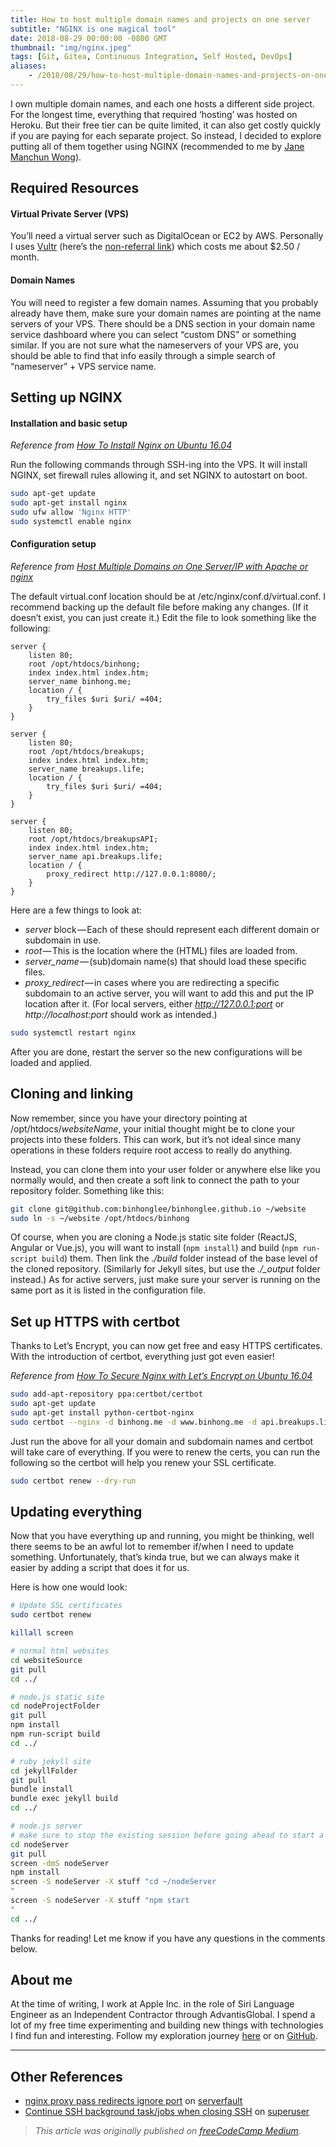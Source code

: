 ```yaml
---
title: How to host multiple domain names and projects on one server
subtitle: "NGINX is one magical tool"
date: 2018-08-29 00:00:00 -0800 GMT
thumbnail: "img/nginx.jpeg"
tags: [Git, Gitea, Continuous Integration, Self Hosted, DevOps]
aliases:
    - /2018/08/29/how-to-host-multiple-domain-names-and-projects-on-one-server.html
---
```


I own multiple domain names, and each one hosts a different side project. For the longest time, everything that required ‘hosting’ was hosted on Heroku. But their free tier can be quite limited, it can also get costly quickly if you are paying for each separate project. So instead, I decided to explore putting all of them together using NGINX (recommended to me by [Jane Manchun Wong](https://jmw.fyi)).

## Required Resources

#### Virtual Private Server (VPS)

You’ll need a virtual server such as DigitalOcean or EC2 by AWS. Personally I uses [Vultr](https://www.vultr.com/?ref=7358373) (here’s the [non-referral link](http://vultr.com/)) which costs me about $2.50 / month.

#### Domain Names

You will need to register a few domain names. Assuming that you probably already have them, make sure your domain names are pointing at the name servers of your VPS. There should be a DNS section in your domain name service dashboard where you can select “custom DNS” or something similar. If you are not sure what the nameservers of your VPS are, you should be able to find that info easily through a simple search of “nameserver” + VPS service name.

## Setting up NGINX

#### Installation and basic setup

_Reference from [How To Install Nginx on Ubuntu 16.04](https://www.digitalocean.com/community/tutorials/how-to-install-nginx-on-ubuntu-16-04)_

Run the following commands through SSH-ing into the VPS. It will install NGINX, set firewall rules allowing it, and set NGINX to autostart on boot.

```sh
sudo apt-get update
sudo apt-get install nginx
sudo ufw allow 'Nginx HTTP'
sudo systemctl enable nginx
```

#### Configuration setup
_Reference from [Host Multiple Domains on One Server/IP with Apache or nginx](https://geekflare.com/multiple-domains-on-one-server-with-apache-nginx/)_

The default virtual.conf location should be at /etc/nginx/conf.d/virtual.conf. I recommend backing up the default file before making any changes. (If it doesn’t exist, you can just create it.) Edit the file to look something like the following:

```nginx
server {
    listen 80;
    root /opt/htdocs/binhong;
    index index.html index.htm;
    server_name binhong.me;
    location / {
        try_files $uri $uri/ =404;
    }
}

server {
    listen 80;
    root /opt/htdocs/breakups;
    index index.html index.htm;
    server_name breakups.life;
    location / {
        try_files $uri $uri/ =404;
    }
}

server {
    listen 80;
    root /opt/htdocs/breakupsAPI;
    index index.html index.htm;
    server_name api.breakups.life;
    location / {
        proxy_redirect http://127.0.0.1:8080/;
    }
}
```

Here are a few things to look at:

- _server_ block — Each of these should represent each different domain or subdomain in use.
- _root_ — This is the location where the (HTML) files are loaded from.
- _server_name_ — (sub)domain name(s) that should load these specific files.
- _proxy_redirect_ — in cases where you are redirecting a specific subdomain to an active server, you will want to add this and put the IP location after it. (For local servers, either _http://127.0.0.1:port_ or _http://localhost:port_ should work as intended.)

```sh
sudo systemctl restart nginx
```

After you are done, restart the server so the new configurations will be loaded and applied.

## Cloning and linking

Now remember, since you have your directory pointing at /opt/htdocs/_websiteName_, your initial thought might be to clone your projects into these folders. This can work, but it’s not ideal since many operations in these folders require root access to really do anything.

Instead, you can clone them into your user folder or anywhere else like you normally would, and then create a soft link to connect the path to your repository folder. Something like this:

```sh
git clone git@github.com:binhonglee/binhonglee.github.io ~/website
sudo ln -s ~/website /opt/htdocs/binhong
```

Of course, when you are cloning a Node.js static site folder (ReactJS, Angular or Vue.js), you will want to install (`npm install`) and build (`npm run-script build`) them. Then link the _./build_ folder instead of the base level of the cloned repository. (Similarly for Jekyll sites, but use the *./\_output* folder instead.) As for active servers, just make sure your server is running on the same port as it is listed in the configuration file.

## Set up HTTPS with certbot

Thanks to Let’s Encrypt, you can now get free and easy HTTPS certificates. With the introduction of certbot, everything just got even easier!

_Reference from [How To Secure Nginx with Let’s Encrypt on Ubuntu 16.04](https://www.digitalocean.com/community/tutorials/how-to-secure-nginx-with-let-s-encrypt-on-ubuntu-16-04)_

```sh
sudo add-apt-repository ppa:certbot/certbot
sudo apt-get update
sudo apt-get install python-certbot-nginx
sudo certbot --nginx -d binhong.me -d www.binhong.me -d api.breakups.life -d breakups.life -d www.breakups.life
```

Just run the above for all your domain and subdomain names and certbot will take care of everything. If you were to renew the certs, you can run the following so the certbot will help you renew your SSL certificate.

```sh
sudo certbot renew --dry-run
```

## Updating everything

Now that you have everything up and running, you might be thinking, well there seems to be an awful lot to remember if/when I need to update something. Unfortunately, that’s kinda true, but we can always make it easier by adding a script that does it for us.

Here is how one would look:

```sh
# Update SSL certificates
sudo certbot renew

killall screen

# normal html websites
cd websiteSource
git pull
cd ../

# node.js static site
cd nodeProjectFolder
git pull
npm install
npm run-script build
cd ../

# ruby jekyll site
cd jekyllFolder
git pull
bundle install
bundle exec jekyll build
cd ../

# node.js server
# make sure to stop the existing session before going ahead to start a new one
cd nodeServer
git pull
screen -dmS nodeServer
npm install
screen -S nodeServer -X stuff "cd ~/nodeServer
"
screen -S nodeServer -X stuff "npm start
"
cd ../
```

Thanks for reading! Let me know if you have any questions in the comments below.

## About me

At the time of writing, I work at Apple Inc. in the role of Siri Language Engineer as an Independent Contractor through AdvantisGlobal. I spend a lot of my free time experimenting and building new things with technologies I find fun and interesting. Follow my exploration journey [here](https://binhong.me/blog) or on [GitHub](https://github.com/binhonglee).

---

## Other References

- [nginx proxy pass redirects ignore port](https://serverfault.com/questions/363159/nginx-proxy-pass-redirects-ignore-port) on [serverfault](https://serverfault.com/)
- [Continue SSH background task/jobs when closing SSH](https://superuser.com/questions/632205/continue-ssh-background-task-jobs-when-closing-ssh) on [superuser](https://superuser.com/)

> _This article was originally published on [freeCodeCamp Medium](https://medium.freecodecamp.org/how-you-can-host-multiple-domain-names-and-projects-in-one-vps-7aed4f56e7a1)._
